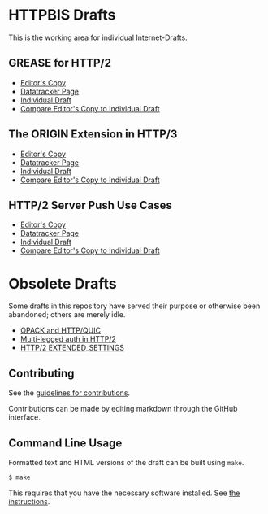 # HTTPBIS Drafts

This is the working area for individual Internet-Drafts.

## GREASE for HTTP/2

* [Editor's Copy](https://MikeBishop.github.io/http-misc-extensions/#go.draft-bishop-httpbis-grease.html)
* [Datatracker Page](https://datatracker.ietf.org/doc/draft-bishop-httpbis-grease)
* [Individual Draft](https://datatracker.ietf.org/doc/html/draft-bishop-httpbis-grease)
* [Compare Editor's Copy to Individual Draft](https://MikeBishop.github.io/http-misc-extensions/#go.draft-bishop-httpbis-grease.diff)

## The ORIGIN Extension in HTTP/3

* [Editor's Copy](https://MikeBishop.github.io/http-misc-extensions/#go.draft-bishop-httpbis-origin-h3.html)
* [Datatracker Page](https://datatracker.ietf.org/doc/draft-bishop-httpbis-origin-h3)
* [Individual Draft](https://datatracker.ietf.org/doc/html/draft-bishop-httpbis-origin-h3)
* [Compare Editor's Copy to Individual Draft](https://MikeBishop.github.io/http-misc-extensions/#go.draft-bishop-httpbis-origin-h3.diff)

## HTTP/2 Server Push Use Cases

* [Editor's Copy](https://MikeBishop.github.io/http-misc-extensions/#go.draft-bishop-httpbis-push-cases.html)
* [Datatracker Page](https://datatracker.ietf.org/doc/draft-bishop-httpbis-push-cases)
* [Individual Draft](https://datatracker.ietf.org/doc/html/draft-bishop-httpbis-push-cases)
* [Compare Editor's Copy to Individual Draft](https://MikeBishop.github.io/http-misc-extensions/#go.draft-bishop-httpbis-push-cases.diff)

# Obsolete Drafts

Some drafts in this repository have served their purpose or otherwise been abandoned; others are merely idle.

* [QPACK and HTTP/QUIC](https://tools.ietf.org/html/draft-bishop-quic-http-and-qpack)
* [Multi-legged auth in HTTP/2](https://tools.ietf.org/html/draft-montenegro-httpbis-multilegged-auth)
* [HTTP/2 EXTENDED_SETTINGS](https://tools.ietf.org/html/draft-bishop-httpbis-extended-settings)

## Contributing

See the
[guidelines for contributions](https://github.com/MikeBishop/http-misc-extensions/blob/master/CONTRIBUTING.md).

Contributions can be made by editing markdown through the GitHub interface.


## Command Line Usage

Formatted text and HTML versions of the draft can be built using `make`.

```sh
$ make
```

This requires that you have the necessary software installed.  See
[the instructions](https://github.com/martinthomson/i-d-template/blob/main/doc/SETUP.md).

